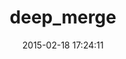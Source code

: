 ---
layout: post
title:  "deep_merge"
repo:   "danielsdeleo/deep_merge"
date:   2015-02-18 17:24:11
gemurl: http://github.com/danielsdeleo/deep_merge
---